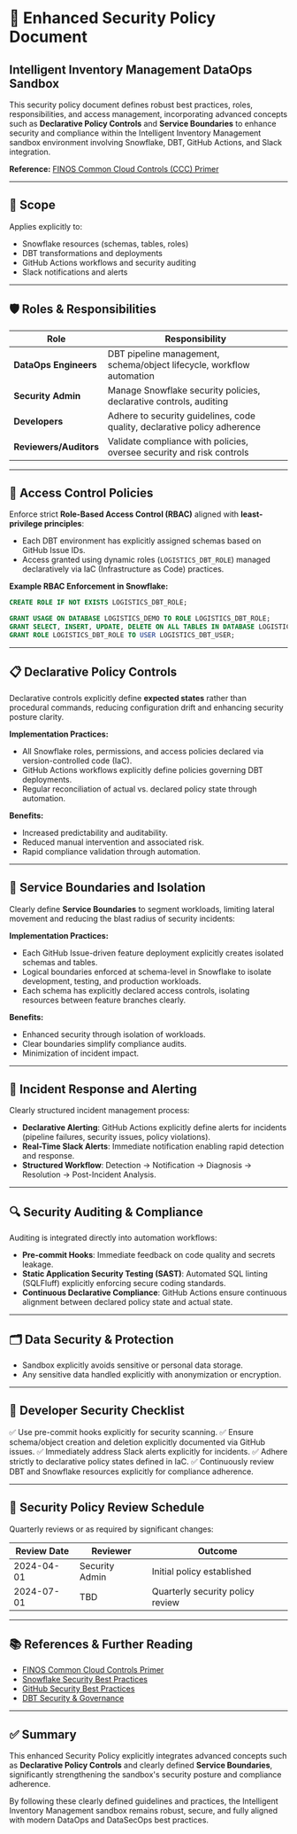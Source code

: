 # 🔐 Enhanced Security Policy Document

## Intelligent Inventory Management DataOps Sandbox

This security policy document defines robust best practices, roles, responsibilities, and access management, incorporating advanced concepts such as **Declarative Policy Controls** and **Service Boundaries** to enhance security and compliance within the Intelligent Inventory Management sandbox environment involving Snowflake, DBT, GitHub Actions, and Slack integration.

**Reference:** [FINOS Common Cloud Controls (CCC) Primer](https://github.com/finos/common-cloud-controls/blob/main/docs/resources/training/FINOS-CCC-Primer-June-2024.pdf)

---

## 📌 **Scope**

Applies explicitly to:

* Snowflake resources (schemas, tables, roles)
* DBT transformations and deployments
* GitHub Actions workflows and security auditing
* Slack notifications and alerts

---

## 🛡️ **Roles & Responsibilities**

| Role                   | Responsibility                                                            |
| ---------------------- | ------------------------------------------------------------------------- |
| **DataOps Engineers**  | DBT pipeline management, schema/object lifecycle, workflow automation     |
| **Security Admin**     | Manage Snowflake security policies, declarative controls, auditing        |
| **Developers**         | Adhere to security guidelines, code quality, declarative policy adherence |
| **Reviewers/Auditors** | Validate compliance with policies, oversee security and risk controls     |

---

## 🔑 **Access Control Policies**

Enforce strict **Role-Based Access Control (RBAC)** aligned with **least-privilege principles**:

* Each DBT environment has explicitly assigned schemas based on GitHub Issue IDs.
* Access granted using dynamic roles (`LOGISTICS_DBT_ROLE`) managed declaratively via IaC (Infrastructure as Code) practices.

**Example RBAC Enforcement in Snowflake:**

```sql
CREATE ROLE IF NOT EXISTS LOGISTICS_DBT_ROLE;

GRANT USAGE ON DATABASE LOGISTICS_DEMO TO ROLE LOGISTICS_DBT_ROLE;
GRANT SELECT, INSERT, UPDATE, DELETE ON ALL TABLES IN DATABASE LOGISTICS_DEMO TO ROLE LOGISTICS_DBT_ROLE;
GRANT ROLE LOGISTICS_DBT_ROLE TO USER LOGISTICS_DBT_USER;
```

---

## 📋 **Declarative Policy Controls**

Declarative controls explicitly define **expected states** rather than procedural commands, reducing configuration drift and enhancing security posture clarity.

**Implementation Practices:**

* All Snowflake roles, permissions, and access policies declared via version-controlled code (IaC).
* GitHub Actions workflows explicitly define policies governing DBT deployments.
* Regular reconciliation of actual vs. declared policy state through automation.

**Benefits:**

* Increased predictability and auditability.
* Reduced manual intervention and associated risk.
* Rapid compliance validation through automation.

---

## 🚧 **Service Boundaries and Isolation**

Clearly define **Service Boundaries** to segment workloads, limiting lateral movement and reducing the blast radius of security incidents:

**Implementation Practices:**

* Each GitHub Issue-driven feature deployment explicitly creates isolated schemas and tables.
* Logical boundaries enforced at schema-level in Snowflake to isolate development, testing, and production workloads.
* Each schema has explicitly declared access controls, isolating resources between feature branches clearly.

**Benefits:**

* Enhanced security through isolation of workloads.
* Clear boundaries simplify compliance audits.
* Minimization of incident impact.

---

## 🚨 **Incident Response and Alerting**

Clearly structured incident management process:

* **Declarative Alerting**: GitHub Actions explicitly define alerts for incidents (pipeline failures, security issues, policy violations).
* **Real-Time Slack Alerts**: Immediate notification enabling rapid detection and response.
* **Structured Workflow**: Detection → Notification → Diagnosis → Resolution → Post-Incident Analysis.

---

## 🔍 **Security Auditing & Compliance**

Auditing is integrated directly into automation workflows:

* **Pre-commit Hooks**: Immediate feedback on code quality and secrets leakage.
* **Static Application Security Testing (SAST)**: Automated SQL linting (SQLFluff) explicitly enforcing secure coding standards.
* **Continuous Declarative Compliance**: GitHub Actions ensure continuous alignment between declared policy state and actual state.

---

## 🗂️ **Data Security & Protection**

* Sandbox explicitly avoids sensitive or personal data storage.
* Any sensitive data handled explicitly with anonymization or encryption.

---

## 📌 **Developer Security Checklist**

✅ Use pre-commit hooks explicitly for security scanning.
✅ Ensure schema/object creation and deletion explicitly documented via GitHub issues.
✅ Immediately address Slack alerts explicitly for incidents.
✅ Adhere strictly to declarative policy states defined in IaC.
✅ Continuously review DBT and Snowflake resources explicitly for compliance adherence.

---

## 📆 **Security Policy Review Schedule**

Quarterly reviews or as required by significant changes:

| Review Date | Reviewer       | Outcome                          |
| ----------- | -------------- | -------------------------------- |
| 2024-04-01  | Security Admin | Initial policy established       |
| 2024-07-01  | TBD            | Quarterly security policy review |

---

## 📚 **References & Further Reading**

* [FINOS Common Cloud Controls Primer](https://github.com/finos/common-cloud-controls/blob/main/docs/resources/training/FINOS-CCC-Primer-June-2024.pdf)
* [Snowflake Security Best Practices](https://docs.snowflake.com/en/user-guide/security-best-practices.html)
* [GitHub Security Best Practices](https://docs.github.com/en/security)
* [DBT Security & Governance](https://docs.getdbt.com/docs/security-and-governance)

---

## ✅ **Summary**

This enhanced Security Policy explicitly integrates advanced concepts such as **Declarative Policy Controls** and clearly defined **Service Boundaries**, significantly strengthening the sandbox's security posture and compliance adherence.

By following these clearly defined guidelines and practices, the Intelligent Inventory Management sandbox remains robust, secure, and fully aligned with modern DataOps and DataSecOps best practices.
